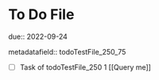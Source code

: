 # To Do File

due:: 2022-09-24

metadatafield:: todoTestFile_250_75

- [ ] Task of todoTestFile_250 1 [[Query me]]
